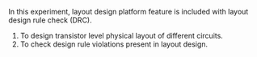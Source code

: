 In this experiment, layout design platform feature is included with layout design rule check (DRC).  

1. To design transistor level physical layout of different circuits.  
2. To check design rule violations present in layout design.  
